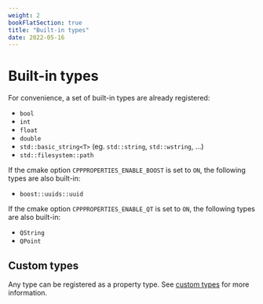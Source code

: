 ```yaml
---
weight: 2
bookFlatSection: true
title: "Built-in types"
date: 2022-05-16
---
```


# Built-in types
For convenience, a set of built-in types are already registered:
- `bool`
- `int`
- `float`
- `double`
- `std::basic_string<T>` (eg. `std::string`, `std::wstring`, ...)
- `std::filesystem::path`

If the cmake option `CPPPROPERTIES_ENABLE_BOOST` is set to `ON`, the following types are also built-in:
- `boost::uuids::uuid`

If the cmake option `CPPPROPERTIES_ENABLE_QT` is set to `ON`, the following types are also built-in:
- `QString`
- `QPoint`


## Custom types
Any type can be registered as a property type. See [custom types](./custom_types.md) for more information.
